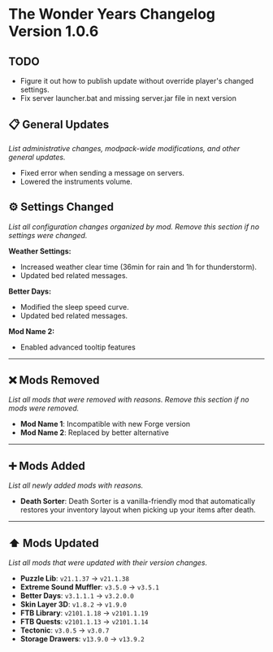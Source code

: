 # The Wonder Years Changelog Version 1.0.6

## TODO

- Figure it out how to publish update without override player's changed settings.
- Fix server launcher.bat and missing server.jar file in next version

## 📋 General Updates

*List administrative changes, modpack-wide modifications, and other general updates.*

- Fixed error when sending a message on servers.
- Lowered the instruments volume.

## ⚙️ Settings Changed

*List all configuration changes organized by mod. Remove this section if no settings were changed.*

**Weather Settings:**

- Increased weather clear time (36min for rain and 1h for thunderstorm).
- Updated bed related messages.

**Better Days:**

- Modified the sleep speed curve.
- Updated bed related messages.

**Mod Name 2:**

- Enabled advanced tooltip features

---

## ❌ Mods Removed

*List all mods that were removed with reasons. Remove this section if no mods were removed.*

- **Mod Name 1**: Incompatible with new Forge version
- **Mod Name 2**: Replaced by better alternative

---

## ➕ Mods Added

*List all newly added mods with reasons.*

- **Death Sorter**: Death Sorter is a vanilla-friendly mod that automatically restores your inventory layout when picking up your items after death.

---

## ⬆️ Mods Updated

*List all mods that were updated with their version changes.*

- **Puzzle Lib**: `v21.1.37` → `v21.1.38`
- **Extreme Sound Muffler**: `v3.5.0` → `v3.5.1`
- **Better Days**: `v3.1.1.1` → `v3.2.0.0`
- **Skin Layer 3D**: `v1.8.2` → `v1.9.0`
- **FTB Library**: `v2101.1.18` → `v2101.1.19`
- **FTB Quests**: `v2101.1.13` → `v2101.1.14`
- **Tectonic**: `v3.0.5` → `v3.0.7`
- **Storage Drawers**: `v13.9.0` → `v13.9.2`
